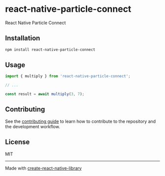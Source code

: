 # react-native-particle-connect

React Native Particle Connect

## Installation

```sh
npm install react-native-particle-connect
```

## Usage

```js
import { multiply } from 'react-native-particle-connect';

// ...

const result = await multiply(3, 7);
```

## Contributing

See the [contributing guide](CONTRIBUTING.md) to learn how to contribute to the repository and the development workflow.

## License

MIT

---

Made with [create-react-native-library](https://github.com/callstack/react-native-builder-bob)
